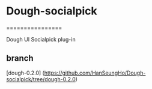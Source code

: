 # Dough-socialpick
================

Dough UI Socialpick plug-in


## branch

[dough-0.2.0] (https://github.com/HanSeungHo/Dough-socialpick/tree/dough-0.2.0)
